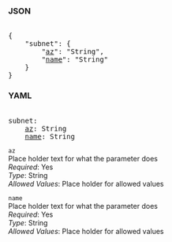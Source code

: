 ### JSON 
<pre> 
{
    "subnet": {
        "<a href=#az>az</a>": "String", 
        "<a href=#name>name</a>": "String"
    }
}</pre> 
### YAML 
<pre> 
subnet:
    <a href=#az>az</a>: String
    <a href=#name>name</a>: String
</pre> 


`az`  <a name="az"></a> \
Place holder text for what the parameter does \
*Required*: Yes \
*Type*: String \
*Allowed Values*: Place holder for allowed values

`name`  <a name="name"></a> \
Place holder text for what the parameter does \
*Required*: Yes \
*Type*: String \
*Allowed Values*: Place holder for allowed values

